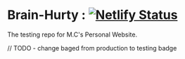 # Brain-Hurty : [![Netlify Status](https://api.netlify.com/api/v1/badges/0e142e16-d740-4ee3-bc3f-e1f00d28d1e9/deploy-status)](https://app.netlify.com/sites/mcinotti/deploys)

The testing repo for M.C's Personal Website.

// TODO - change baged from production to testing badge
